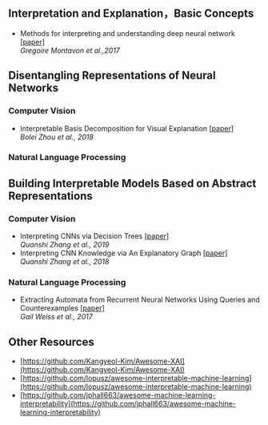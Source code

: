 

<!---
Paper Format
 
Titile [\[paper\]](link)<br />
  *author et al., year*
-->


## Interpretation and Explanation，Basic Concepts
- Methods for interpreting and understanding deep neural network [\[paper\]](https://arxiv.org/pdf/1802.00121) <br/> 
  *Gregoire Montavon et al.,2017*

## Disentangling Representations of Neural Networks
###  Computer Vision
- Interpretable Basis Decomposition for Visual Explanation  [\[paper\]](http://people.csail.mit.edu/bzhou/publication/eccv18-IBD)<br />
  *Bolei Zhou et al., 2018*


###  Natural Language Processing


## Building Interpretable Models Based on Abstract Representations
###  Computer Vision
- Interpreting CNNs via Decision Trees [\[paper\]](https://arxiv.org/pdf/1802.00121)<br />
  *Quanshi Zhang et al., 2019*
- Interpreting CNN Knowledge via An Explanatory Graph [\[paper\]](https://arxiv.org/pdf/1708.01785)<br />
  *Quanshi Zhang et al., 2018*


###  Natural Language Processing 
- Extracting Automata from Recurrent Neural Networks Using Queries and Counterexamples [\[paper\]](https://arxiv.org/pdf/1711.09576)<br />
  *Gail Weiss et al., 2017*







## Other Resources
- [https://github.com/Kangyeol-Kim/Awesome-XAI](https://github.com/Kangyeol-Kim/Awesome-XAI)
- [https://github.com/lopusz/awesome-interpretable-machine-learning](https://github.com/lopusz/awesome-interpretable-machine-learning)
- [https://github.com/jphall663/awesome-machine-learning-interpretability](https://github.com/jphall663/awesome-machine-learning-interpretability)
